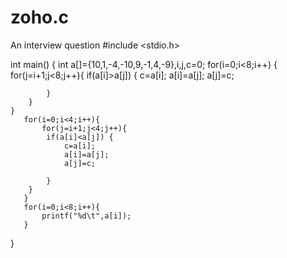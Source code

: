 # zoho.c
An interview question
#include <stdio.h>

int main()
{
    int a[]={10,1,-4,-10,9,-1,4,-9},i,j,c=0;
    for(i=0;i<8;i++) {
        for(j=i+1;j<8;j++){
            if(a[i]>a[j]) {
                c=a[i];
                a[i]=a[j];
                a[j]=c;
                
            }
        }
    }
       for(i=0;i<4;i++){
           for(j=i+1;j<4;j++){
            if(a[i]<a[j]) {
                c=a[i];
                a[i]=a[j];
                a[j]=c;
                
            }
        }
       }
       for(i=0;i<8;i++){
           printf("%d\t",a[i]);
       }
}
